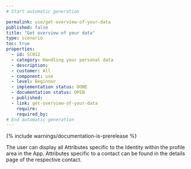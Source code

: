 ```yaml
---
# Start automatic generation

permalink: use/get-overview-of-your-data
published: false
title: "Get overview of your data"
type: scenario
toc: true
properties:
  - id: SC012
  - category: Handling your personal data
  - description:
  - customer: All
  - component: use
  - level: Beginner
  - implementation status: DONE
  - documentation status: OPEN
  - published:
  - link: get-overview-of-your-data
    require:
    required_by:
# End automatic generation
---
```


{% include warnings/documentation-is-prerelease %}

The user can display all Attributes specific to the Identity within the profile area in the App.
Attributes specific to a contact can be found in the details page of the respective contact.
